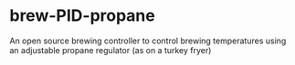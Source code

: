 brew-PID-propane
================

An open source brewing controller to control brewing temperatures using an adjustable propane regulator (as on a turkey fryer)